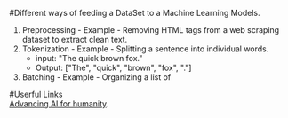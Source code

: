 #Different ways of feeding a DataSet to a Machine Learning Models.

1. Preprocessing -
   Example - Removing HTML tags from a web scraping dataset to extract clean text.
2. Tokenization -
   Example - Splitting a sentence into individual words.
   - input: "The quick brown fox."
   - Output: ["The", "quick", "brown", "fox", "."]
3. Batching -
   Example - Organizing a list of 

#Userful Links<br>
[Advancing AI for humanity](https://thegenerality.com/agi/).

